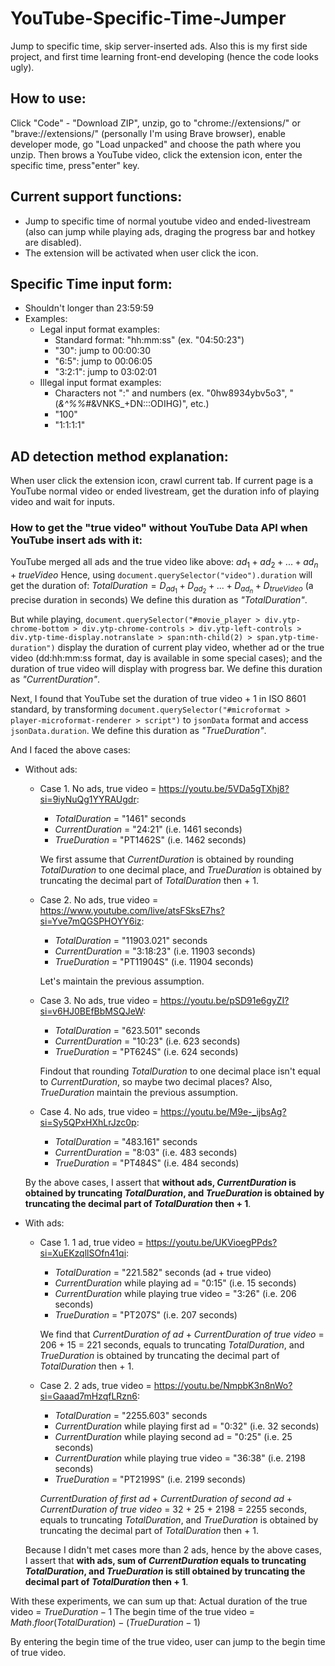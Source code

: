 # YouTube-Specific-Time-Jumper
Jump to specific time, skip server-inserted ads.
Also this is my first side project, and first time learning front-end developing (hence the code looks ugly).

## How to use:
Click "Code" - "Download ZIP", unzip, go to "chrome://extensions/" or "brave://extensions/" (personally I'm using Brave browser), enable developer mode, go "Load unpacked" and choose the path where you unzip. Then brows a YouTube video, click the extension icon, enter the specific time, press"enter" key.

## Current support functions:
- Jump to specific time of normal youtube video and ended-livestream (also can jump while playing ads, draging the progress bar and hotkey are disabled).
- The extension will be activated when user click the icon.

## Specific Time input form:
- Shouldn't longer than 23:59:59
- Examples:
    - Legal input format examples:
        - Standard format: "hh:mm:ss" (ex. "04:50:23")
        - "30": jump to 00:00:30
        - "6:5": jump to 00:06:05
        - "3:2:1": jump to 03:02:01
    - Illegal input format examples:
        - Characters not ":" and numbers (ex. "0hw8934ybv5o3", "(*&^%%*#&VNKS_+DN:::ODIHG)", etc.)
        - "100"
        - "1:1:1:1"

## AD detection method explanation:
When user click the extension icon, crawl current tab.
If current page is a YouTube normal video or ended livestream, get the duration info of playing video and wait for inputs.

### How to get the "true video" without YouTube Data API when YouTube insert ads with it:
YouTube merged all ads and the true video like above:
$ad_1 + ad_2 + ... + ad_n + trueVideo$
Hence, using ```document.querySelector("video").duration``` will get the duration of:
$TotalDuration = D_{ad_1} + D_{ad_2} + ... + D_{ad_n} + D_{trueVideo}$
(a precise duration in seconds)
We define this duration as _"TotalDuration"_.

But while playing, ```document.querySelector("#movie_player > div.ytp-chrome-bottom > div.ytp-chrome-controls > div.ytp-left-controls > div.ytp-time-display.notranslate > span:nth-child(2) > span.ytp-time-duration")``` display the duration of current play video, whether ad or the true video (dd:hh:mm:ss format, day is available in some special cases); and the duration of true video will display with progress bar. We define this duration as _"CurrentDuration"_.

Next, I found that YouTube set the duration of true video + 1 in ISO 8601 standard, by transforming ```document.querySelector("#microformat > player-microformat-renderer > script")``` to ```jsonData``` format and access ```jsonData.duration```. We define this duration as _"TrueDuration"_.

And I faced the above cases:
- Without ads:
    - Case 1. No ads, true video = https://youtu.be/5VDa5gTXhj8?si=9iyNuQg1YYRAUgdr:
        - _TotalDuration_ = "1461" seconds
        - _CurrentDuration_ = "24:21" (i.e. 1461 seconds)
        - _TrueDuration_ = "PT1462S" (i.e. 1462 seconds)
        
        We first assume that _CurrentDuration_ is obtained by rounding _TotalDuration_ to one decimal place, and _TrueDuration_ is obtained by truncating the decimal part of _TotalDuration_ then + 1.
    - Case 2. No ads, true video = https://www.youtube.com/live/atsFSksE7hs?si=Yve7mQGSPHOYY6iz:
        - _TotalDuration_ = "11903.021" seconds
        - _CurrentDuration_ = "3:18:23" (i.e. 11903 seconds)
        - _TrueDuration_ = "PT11904S" (i.e. 11904 seconds)
        
        Let's maintain the previous assumption.
    - Case 3. No ads, true video = https://youtu.be/pSD91e6gyZI?si=v6HJ0BEfBbMSQJeW: 
        - _TotalDuration_ = "623.501" seconds
        - _CurrentDuration_ = "10:23" (i.e. 623 seconds)
        - _TrueDuration_ = "PT624S" (i.e. 624 seconds)
        
        Findout that rounding _TotalDuration_ to one decimal place isn't equal to _CurrentDuration_, so maybe two decimal places? Also, _TrueDuration_ maintain the previous assumption.
    - Case 4. No ads, true video = https://youtu.be/M9e-_ijbsAg?si=Sy5QPxHXhLrJzc0p:
        - _TotalDuration_ = "483.161" seconds
        - _CurrentDuration_ = "8:03" (i.e. 483 seconds)
        - _TrueDuration_ = "PT484S" (i.e. 484 seconds)
    
    By the above cases, I assert that **without ads, _CurrentDuration_ is obtained by truncating _TotalDuration_, and _TrueDuration_ is obtained by truncating the decimal part of _TotalDuration_ then + 1**.
- With ads:
    - Case 1. 1 ad, true video = https://youtu.be/UKVioegPPds?si=XuEKzqllSOfn41qi:
        - _TotalDuration_ = "221.582" seconds (ad + true video)
        - _CurrentDuration_ while playing ad = "0:15" (i.e. 15 seconds)
        - _CurrentDuration_ while playing true video = "3:26" (i.e. 206 seconds)
        - _TrueDuration_ = "PT207S" (i.e. 207 seconds)
        
        We find that _CurrentDuration of ad_ + _CurrentDuration of true video_ = 206 + 15 = 221 seconds, equals to truncating _TotalDuration_, and _TrueDuration_ is obtained by truncating the decimal part of _TotalDuration_ then + 1.
    - Case 2. 2 ads, true video = https://youtu.be/NmpbK3n8nWo?si=Gaaad7mHzqfLRzn6:
        - _TotalDuration_ = "2255.603" seconds
        - _CurrentDuration_ while playing first ad = "0:32" (i.e. 32 seconds)
        - _CurrentDuration_ while playing second ad = "0:25" (i.e. 25 seconds)
        - _CurrentDuration_ while playing true video = "36:38" (i.e. 2198 seconds)
        - _TrueDuration_ = "PT2199S" (i.e. 2199 seconds)
        
        _CurrentDuration of first ad_ + _CurrentDuration of second ad_ + _CurrentDuration of true video_ = 32 + 25 + 2198 = 2255 seconds, equals to truncating _TotalDuration_, and _TrueDuration_ is obtained by truncating the decimal part of _TotalDuration_ then + 1.
    
    Because I didn't met cases more than 2 ads, hence by the above cases, I assert that **with ads, sum of _CurrentDuration_ equals to truncating _TotalDuration_, and _TrueDuration_ is still obtained by truncating the decimal part of _TotalDuration_ then + 1**.

With these experiments, we can sum up that:
Actual duration of the true video = $TrueDuration - 1$
The begin time of the true video = $Math.floor(TotalDuration) - (TrueDuration - 1)$

By entering the begin time of the true video, user can jump to the begin time of true video.
